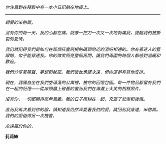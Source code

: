 _你注意到在殘骸中有一本小日記躺在地板上。_

---

_親愛的米格爾_，

_沒有你的每一天，我的心都在痛。就像一把刀一次又一次地刺痛我，提醒我們被撕裂的愛情。_

_我仍然記得我們是如何在那個灰塵飛揚的碼頭附近的酒吧相遇的。你有著迷人的藍眼睛，似乎能穿透我。你的微笑照亮整個房間，讓我們周圍的每個人都感到溫暖和歡迎。_

_我們分享著笑聲、夢想和秘密。我們彼此承諾永遠，但命運卻有其他安排。_

_現在，我獨自坐在我們空蕩蕩的公寓裡，被你的回憶包圍。每一件物品都留有我們在一起的記憶——從床頭櫃上破舊的書到我們在海灘上大笑的相框照片。_

_沒有你，一切都顯得毫無意義。我的日子模糊在一起，充滿了悲傷和後悔。_

_直到我再次看到你的臉，請知道我仍然深愛著我們的愛。請回到我身邊，米格爾。我們的愛值得另一次機會。_

_永遠屬於你的，_

**莉莉絲**
